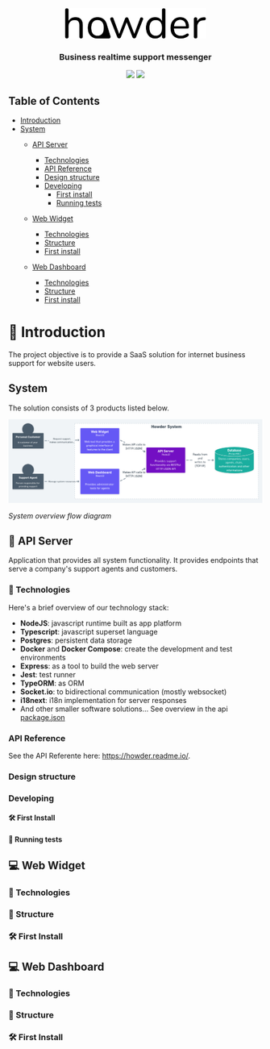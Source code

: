 <p align="center">
  <img alt="howder" width="280px" src=".github/logo.svg">
</p>

<h3 align="center">
  Business realtime support messenger
</h3>

<p align="center">
  <img src="https://img.shields.io/badge/made%20by-gabrielribeirof-004dfc?style=for-the-badge">
  <img src="https://img.shields.io/github/license/gabrielribeirof/howder?style=for-the-badge&color=004dfc">
</p>

## Table of Contents

- [Introduction]()
- [System]()
  - [API Server]()
    - [Technologies]()
    - [API Reference]()
    - [Design structure]()
    - [Developing]()
      - [First install]()
      - [Running tests]()

  - [Web Widget]()
    - [Technologies]()
    - [Structure]()
    - [First install]()

  - [Web Dashboard]()
    - [Technologies]()
    - [Structure]()
    - [First install]()

# :star2: Introduction

The project objective is to provide a SaaS solution for internet business support for website users. 

## System

The solution consists of 3 products listed below.

<p align="center">
  <img alt="System Diagram" src=".github/system-diagram.png">
</p>
<i>System overview flow diagram</i>

## :electric_plug: API Server

Application that provides all system functionality. It provides endpoints that serve a company's support agents and customers.

### :rocket: Technologies

Here's a brief overview of our technology stack:

- **NodeJS**: javascript runtime built as app platform
- **Typescript**: javascript superset language
- **Postgres**: persistent data storage
- **Docker** and **Docker Compose**: create the development and test environments
- **Express**: as a tool to build the web server 
- **Jest**: test runner
- **TypeORM**: as ORM
- **Socket.io**: to bidirectional communication (mostly websocket)
- **i18next**: i18n implementation for server responses
- And other smaller software solutions... See overview in the api [package.json]() 

### API Reference

See the API Referente here: https://howder.readme.io/.

### Design structure

### Developing

#### :hammer_and_wrench: First Install

#### :test_tube: Running tests


## :computer: Web Widget

### :rocket: Technologies

### :scroll: Structure

### :hammer_and_wrench: First Install


## :computer: Web Dashboard

### :rocket: Technologies

### :scroll: Structure

### :hammer_and_wrench: First Install